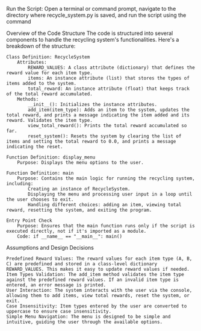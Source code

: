 Run the Script: Open a terminal or command prompt, navigate to the directory where recycle_system.py is saved, and run the script using the command

Overview of the Code Structure
The code is structured into several components to handle the recycling system's functionalities. Here's a breakdown of the structure:

    Class Definition: RecycleSystem
        Attributes:
            REWARD_VALUES: A class attribute (dictionary) that defines the reward value for each item type.
            items: An instance attribute (list) that stores the types of items added to the system.
            total_reward: An instance attribute (float) that keeps track of the total reward accumulated.
        Methods:
            __init__(): Initializes the instance attributes.
            add_item(item_type): Adds an item to the system, updates the total reward, and prints a message indicating the item added and its reward. Validates the item type.
            view_total_reward(): Prints the total reward accumulated so far.
            reset_system(): Resets the system by clearing the list of items and setting the total reward to 0.0, and prints a message indicating the reset.

    Function Definition: display_menu
        Purpose: Displays the menu options to the user.

    Function Definition: main
        Purpose: Contains the main logic for running the recycling system, including:
            Creating an instance of RecycleSystem.
            Displaying the menu and processing user input in a loop until the user chooses to exit.
            Handling different choices: adding an item, viewing total reward, resetting the system, and exiting the program.

    Entry Point Check
        Purpose: Ensures that the main function runs only if the script is executed directly, not if it's imported as a module.
        Code: if __name__ == "__main__": main()

Assumptions and Design Decisions

    Predefined Reward Values: The reward values for each item type (A, B, C) are predefined and stored in a class-level dictionary REWARD_VALUES. This makes it easy to update reward values if needed.
    Item Types Validation: The add_item method validates the item type against the predefined reward values. If an invalid item type is entered, an error message is printed.
    User Interaction: The system interacts with the user via the console, allowing them to add items, view total rewards, reset the system, or exit.
    Case Insensitivity: Item types entered by the user are converted to uppercase to ensure case insensitivity.
    Simple Menu Navigation: The menu is designed to be simple and intuitive, guiding the user through the available options.
